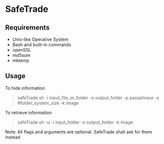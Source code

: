 # SafeTrade
## Requirements
- Unix-like Operative System
- Bash and built-in commands
- openSSL
- md5sum
- mktemp

## Usage
To hide information
>safeTrade.sh -i input_file_or_folder -o  output_folder -p passphrase -s #folder_system_size -k image

To retrieve information
>safeTrade.sh -u -i input_folder -o  output_folder -k image

Note: All flags and arguments are optional. SafeTrade shall ask for them instead
